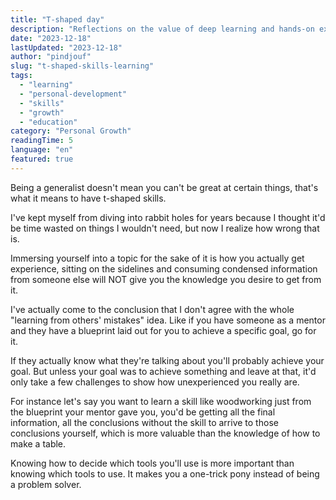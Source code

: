 ```yaml
---
title: "T-shaped day"
description: "Reflections on the value of deep learning and hands-on experience versus surface-level knowledge acquisition."
date: "2023-12-18"
lastUpdated: "2023-12-18"
author: "pindjouf"
slug: "t-shaped-skills-learning"
tags:
  - "learning"
  - "personal-development"
  - "skills"
  - "growth"
  - "education"
category: "Personal Growth"
readingTime: 5
language: "en"
featured: true
---
```


Being a generalist doesn't mean you can't be great at certain things, that's what it means to have t-shaped skills.

I've kept myself from diving into rabbit holes for years because I thought it'd be time wasted on things I wouldn't need, but now I realize how wrong that is.

Immersing yourself into a topic for the sake of it is how you actually get experience, sitting on the sidelines and consuming condensed information from someone else will NOT give you the knowledge you desire to get from it.

I've actually come to the conclusion that I don't agree with the whole "learning from others' mistakes" idea. Like if you have someone as a mentor and they have a blueprint laid out for you to achieve a specific goal, go for it.

If they actually know what they're talking about you'll probably achieve your goal. But unless your goal was to achieve something and leave at that, it'd only take a few challenges to show how unexperienced you really are.

For instance let's say you want to learn a skill like woodworking just from the blueprint your mentor gave you, you'd be getting all the final information, all the conclusions without the skill to arrive to those conclusions yourself, which is more valuable than the knowledge of how to make a table.

Knowing how to decide which tools you'll use is more important than knowing which tools to use. It makes you a one-trick pony instead of being a problem solver.
